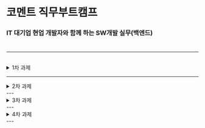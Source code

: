 


# 코멘트 직무부트캠프
### IT 대기업 현업 개발자와 함께 하는 SW개발 실무(백엔드)

#
#
---
## 

<details>
   <summary>  1차 과제 </summary>
   <div  markdown="1">
   
 ###   1. JDK 11 설치 
###
![jdk11](https://user-images.githubusercontent.com/106574819/200833829-a37727d3-c6fe-4e06-8696-e02af6560cc9.png)
###  
###  
###  
### 2. Eclipse, Spring 다운로드 및 설치
###  
![eclips_version](https://user-images.githubusercontent.com/106574819/200843507-a9960e24-741c-4f9a-9928-37c495b3c710.png)
###  
###  
###   
### 3. 톰캣 설정
###
![Tomcat](https://user-images.githubusercontent.com/106574819/200843497-04cc5334-e25e-45b3-a97f-24494568567a.png)
###  
###  


### 5. Hello World 출력
###
![HelloWorld](https://user-images.githubusercontent.com/106574819/200981008-5d8e18c7-9a0a-4507-a151-1961b2e1b7c6.png)

- pom.xml 설정
```
	<properties>
		<java-version>11</java-version>
		<org.springframework-version>5.3.23</org.springframework-version>
		<org.aspectj-version>1.6.10</org.aspectj-version>
		<org.slf4j-version>1.6.6</org.slf4j-version>
	</properties>
```
- maven-compiler 수정
```
      <plugin>
                <groupId>org.apache.maven.plugins</groupId>
                <artifactId>maven-compiler-plugin</artifactId>
                <version>3.7.0</version>
                <configuration>
                    <source>11</source>
                    <target>11</target>
                    <compilerArgument>-Xlint:all</compilerArgument>
                    <showWarnings>true</showWarnings>
                    <showDeprecation>true</showDeprecation>
                </configuration>
            </plugin>

```


~~**[오류발생] Cannot access defaults field of Properties**~~(해결) 
`maven-war-plugin`플러그인을 추가
```
<plugin>
  <groupId>org.apache.maven.plugins</groupId>
  <artifactId>maven-war-plugin</artifactId>
  <version>3.3.2</version>
</plugin>
```


### 5. mariaDB 설치 ,  DBever 및 샘플 DB 구축
- mariaDB 설치
![MariaDB](https://user-images.githubusercontent.com/106574819/201068081-a50d157c-913e-4724-abc6-385dcbc73f8e.png)

- DBever 로 movie 테이블 생성
		- databases 우클릭 -> create New Databade
		![createTable](https://user-images.githubusercontent.com/106574819/201070267-9986f148-9e01-4605-8818-2dc47d105b4f.png)
		
- 샘플 데이터 Insert하기
~~**[오류발생] SQL Error [1046] [3D000]: No database selected**~~ (해결)
--Theater 데이터베이스 우클릭 -> set as defult 클릭해서 권한 주기
![DB](https://user-images.githubusercontent.com/106574819/201070053-b863497b-4f3c-4ef2-ab17-f6343ab2b4d0.png)






### 6. 스프링, Mariadb, MyBatis 연동, 데이터 조회

![output](https://user-images.githubusercontent.com/106574819/201309898-38e0dd72-c64c-4e2a-91fe-4b1cc52b765a.png)




</div>
</details>

  


---
<details>
   <summary>  2차 과제 </summary>
     <div  markdown="2">
 <h1>기술가이드, API 문서 등 업무를 위해 소통하는 법 이해하기</h1>

😊2차 과제물 API문서 다운 <br>
[SW 활용 현황 API 명세서.pdf](https://github.com/IrisNamu/Study/files/10046334/SW.API.pdf)



     # API 문서 작성해보기

 - API 인터페이스 가이드의 내용에는 통신 방법, 데이터 포맷, 입력 파라미터, 출력 정보 등이 포함되어 있어 개발의 기초가 개념들을 정립하는데 크게 도움이 됩니다. 
-   API 요청을 간단히 설명하면, **프론트 영역에서 서버에 작업을 요청하는 행위**를 말하며, 크게 데이터를 조회/수정/삭제/추가 등이 있을 수 있고, 기능에 따라 서버 내부에는 더 복잡한 로직이 숨어 있을 수 있습니다.
-   API 호출 시, 제대로 성공했다는 메시지와 결과를 리턴해주는게 일반적인 패턴이며, 프론트 개발자는 이러한 API 결과를 프론트 개발에 적용하는 형태를 가집니다.
-   API 명세서는 백엔드 개발자와 프론트엔드 개발자 간의 소통방식이지만, 기획자도 참고하는 문서가 될 수 있을 만큼 함께 일하는 동료가 모두 참고하는 문서로 이용합니다.
- --
**꼭 들어가야 하는 내용들**

-   API Title - api 이름
-   URL - api 경로
-   Method - request 방식 (get | post | delete | put)
-   Data Params - post 요청시 body안에 넣어줄 값
-   URL Params (만약 있을 경우)
    -   Required - url params로 넘길 값
-   Success Response - 응답이 성공적으로 반환될 경우 반환되는 값과 코드
-   Error Response - 응답이 성공적이지 못할 경우 반환되는 값과 코드
-   Sample Call - 요청과 응답의 예시

---

**API**란,

-  서버 애플리케이션의 기능을 사용하기 위한 방법/수단

- 구현 방식을 알지 못해도 서비스가 서로 통신 가능

- 리소스에 대한 액세스 권한을 제공하고 보안과 제어를 유지할 수 있게 해주며 액세스 권한을 어떻게, 누구에게 제공할지 여부만 결정하면 됨

- URI는 서버 설계 도면 / API는 서버 사용 설명서

- URI는 서버 구성 요소를 나타냄 (URI와 API 둘 다 명확하고 직관적이여야 타인이 볼 때 헷갈리지 않음)

----------

2-2.  REST

**REST**란,

리소스 지향 아키텍쳐로 모든 것을 리소스, 명사로 표현

- 모든 형태의 명령이 명사형으로 정의가 가능한 것은 아니지만, 최대한 리소스 기반의 명사 형태로 정의를 하는게 REST형태의 디자인이 됨

----------

2-3.  REST API

웹(HTTP) 설계의 우수성에 비해 제대로 사용되어지지 못하는 모습에 안타까워하며 웹의 장점을 최대한 활용할 수 있는 아키텍처로써 REST를 발표

즉,  자원(URI는 정보의 자원을 표현) + 행위(자원에 대한 행위는 HTTP Method (GET, POST, PUT, DELETE 등) 으로 표현)

- 슬래시 구분자(/)는 계층 관계를 나타내는 데 사용

- URI 마지막 문자로 슬래시(/)를 포함하지 않음

- 하이픈(-)은 URI 가독성을 높이는데 사용

- 밑줄(_)은 URI에 사용하지 않음

- URI 경로에는 소문자가 적합

- 파일 확장자는 URI에 포함시키지 않음

- 자원을 표현하는 Collection과 Document

(Document는 단순히 문서 - 한 객체 / Collection은 문서들의 집합, 객체들의 집합)

Uniform Interface

URI로 지정한 리소스에 대한 조작을 통일되고 한정적인 인터페이스로 수행하는 아키텍처 스타일

Stateless

HTTP Session과 같은 컨텍스트 저장소에 상태 정보를 저장하지 않음 API 서버는 들어오는 요청 만을 들어오는 메시지로만 처리하면 되며, 세션과 같은 정보를 신경 쓸 필요 없음

Layered System

REST 서버는 다중 계층으로 구성될 수 있으며 보안, 로드 밸런싱, 암호화 계층을 추가해 구조상의 유연성을 둘 수 있고 PROXY, 게이트웨이 같은 네트워크 기반의 중간 매체를 사용할 수 있음

Self-descriptiveness

REST API 메시지만 보고도 API를 쉽게 이해 할 수 있음

Client-Server

REST 서버는 API를 제공하고, 제공된 API를 이용해서 비즈니스 로직 처리 및 저장을 책임짐.  
각각의 역할이 확실히 구분되기 때문에 클라이언트와 서버에서 개발해야 할 내용이 명확해지고 서로간 의존성이 줄어듦

Cacheable

HTTP라는 기존의 웹 표준을 그대로 사용하기 때문에 캐싱 기능 적용 가능

----------

3-1.  API 명세서

-  API 문서는 누가 봐도 이해할 수 명확하고 직관적이여야 한다

- 클라이언트에게 API 명세서를 제공해야함 문서 작성방법에는 다양한 방법(swagger, postman api)가 있지만 스프레드시트나 Github WIKI 추천

API 이름

- HTTP Method

- Content-Type

- Request Header/Body

- Response Body


   </div>
</details>
---
<details>
   <summary>  3차 과제 </summary>
     <div  markdown="3">
  
File > New > Project > Spring Boot > Spring Starter Project 를 클릭하여 프로젝트 생성


----------

**pring Boot 포트 변경스프링부트 웹서버 포트 변경**

-   스프링부트 Web의 기본포트는 [8080](https://zetawiki.com/w/index.php?title=8080&action=edit&redlink=1)임
-   다른 포트를 사용하려면 [application.properties](https://zetawiki.com/wiki/Application.properties) 를 수정

`server.port = 포트번호`


# **2 적용방법**

-   STS --- Package Explorer
-   프로젝트명 [boot] --- src/main/resources --- application.properties 더블클릭



→ 원하는 포트 번호 기입→ 특별히 기입한 것이 없다면 파일 내용은 비어 있음

**3) application.properties 수정 ( src/main/resources )**

```java
server.port = 8031
server.servlet.contextPath=/
 
spring.mvc.view.prefix=/WEB-INF/views/
spring.mvc.view.suffix=.jsp
 
devtools.livereload.enabled=true
 
spring.datasource.driver-class-name=org.mariadb.jdbc.Driver
spring.datasource.url=jdbc:mariadb://127.0.0.1:3306/statistc
spring.datasource.username=root
spring.datasource.password=devfunpj

```

----------


*~~- 오류 발생(해결) Several ports (8005, 8081) required by Tomcat v9.0 Server at localhost are already in use. The server may already be running in another process, or a system process may be using the port. To start this server you will need to stop the other process or change the port number(s).~~*

# . Dynamic Web Module 옵션 체크 확인

**검색을 해보면 대부분 이 방법을 소개하고 있습니다.**

1.  프로젝트 선택 후 마우스 오른쪽 클릭
2.  Properties 선택
3.  Project Facets 선택
4.  Dynamic Web Module 옵션과 java 옵션을 체크한 후 apply 버튼 클릭

----------

프로젝트 실행하고 확인해보기

-   port는 application.properties에 등록되어 있습니다.
-   즉 url은 **localhost:8031/test** 가 url이 됩니다.
---


---

```java
.   ____          _            __ _ _
 /\\\\ / ___'_ __ _ _(_)_ __  __ _ \\ \\ \\ \\
( ( )\\___ | '_ | '_| | '_ \\/ _` | \\ \\ \\ \\
 \\\\/  ___)| |_)| | | | | || (_| |  ) ) ) )
  '  |____| .__|_| |_|_| |_\\__, | / / / /
 =========|_|==============|___/=/_/_/_/
 :: Spring Boot ::        (v2.2.2.RELEASE)

2022-11-24 16:18:24.785  INFO 22776 --- [  restartedMain] c.e.demo.SettingWebBootApplication       : Starting SettingWebBootApplication on DESKTOP-I9PE8RB with PID 22776 (C:\\Users\\jin99\\Desktop\\Git_Study\\Study\\Comento_SW\\settingWeb_boot\\target\\classes started by jin in C:\\Users\\jin99\\Desktop\\Git_Study\\Study\\Comento_SW\\settingWeb_boot)
2022-11-24 16:18:24.789  INFO 22776 --- [  restartedMain] c.e.demo.SettingWebBootApplication       : No active profile set, falling back to default profiles: default
2022-11-24 16:18:24.857  INFO 22776 --- [  restartedMain] .e.DevToolsPropertyDefaultsPostProcessor : Devtools property defaults active! Set 'spring.devtools.add-properties' to 'false' to disable
2022-11-24 16:18:24.857  INFO 22776 --- [  restartedMain] .e.DevToolsPropertyDefaultsPostProcessor : For additional web related logging consider setting the 'logging.level.web' property to 'DEBUG'
2022-11-24 16:18:25.582  WARN 22776 --- [  restartedMain] o.m.s.mapper.ClassPathMapperScanner      : No MyBatis mapper was found in '[com.example.demo]' package. Please check your configuration.
2022-11-24 16:18:26.158  INFO 22776 --- [  restartedMain] o.s.b.w.embedded.tomcat.TomcatWebServer  : Tomcat initialized with port(s): 8031 (http)
2022-11-24 16:18:26.169  INFO 22776 --- [  restartedMain] o.apache.catalina.core.StandardService   : Starting service [Tomcat]
2022-11-24 16:18:26.169  INFO 22776 --- [  restartedMain] org.apache.catalina.core.StandardEngine  : Starting Servlet engine: [Apache Tomcat/9.0.29]
2022-11-24 16:18:26.420  INFO 22776 --- [  restartedMain] org.apache.jasper.servlet.TldScanner     : At least one JAR was scanned for TLDs yet contained no TLDs. Enable debug logging for this logger for a complete list of JARs that were scanned but no TLDs were found in them. Skipping unneeded JARs during scanning can improve startup time and JSP compilation time.
2022-11-24 16:18:26.433  INFO 22776 --- [  restartedMain] o.a.c.c.C.[Tomcat].[localhost].[/]       : Initializing Spring embedded WebApplicationContext
2022-11-24 16:18:26.433  INFO 22776 --- [  restartedMain] o.s.web.context.ContextLoader            : Root WebApplicationContext: initialization completed in 1576 ms
2022-11-24 16:18:26.628  INFO 22776 --- [  restartedMain] o.s.s.concurrent.ThreadPoolTaskExecutor  : Initializing ExecutorService 'applicationTaskExecutor'
2022-11-24 16:18:26.973  INFO 22776 --- [  restartedMain] o.s.b.d.a.OptionalLiveReloadServer       : LiveReload server is running on port 35729
2022-11-24 16:18:27.059  INFO 22776 --- [  restartedMain] o.s.b.w.embedded.tomcat.TomcatWebServer  : Tomcat started on port(s): 8031 (http) with context path ''
2022-11-24 16:18:27.063  INFO 22776 --- [  restartedMain] c.e.demo.SettingWebBootApplication       : Started SettingWebBootApplication in 2.672 seconds (JVM running for 3.17)
2022-11-24 16:18:41.505  INFO 22776 --- [nio-8031-exec-1] o.a.c.c.C.[Tomcat].[localhost].[/]       : Initializing Spring DispatcherServlet 'dispatcherServlet'
2022-11-24 16:18:41.505  INFO 22776 --- [nio-8031-exec-1] o.s.web.servlet.DispatcherServlet        : Initializing Servlet 'dispatcherServlet'
2022-11-24 16:18:41.513  INFO 22776 --- [nio-8031-exec-1] o.s.web.servlet.DispatcherServlet        : Completed initialization in 8 ms

```

프로제트 서버를 실행 한 후

localhost:8080 으로 접속을 해보면

Whitelabel Error Page 에러가 발생하는 경우가 있는데

전체 에러 메시지는 아래와 같다

# Whitelabel Error Page (미해결)




**시도 방법 1. localhost:8080 으로 연결 시 기본값인 index.html이 없다**

![https://blog.kakaocdn.net/dn/dK8bRu/btrgYKVBswM/bdBUotWKa1Z1bOakA5xf6k/img.png](https://blog.kakaocdn.net/dn/dK8bRu/btrgYKVBswM/bdBUotWKa1Z1bOakA5xf6k/img.png)

스프링 구동 시 처음에는 무조건

index.html 을 찾게 설정이 되어있기 때문에

index.html을 만들어두지 않으면 이런 에러가 난다

-> 그러나 계속 나옴

**시도 방법 2**
Description Resource Path Location Type Java compiler level does not match the version of the installed Java project facet. settingWeb_boot Unknown Faceted Project Problem (Java Version Mismatch)

-> properties > Project Facets > Java 를 자신이 사용하고있는 컴파일러 버전과 맞주어주어야 한다.

그래도 되지 않음.

---
실패
   </div>
</details>
---
<details>
   <summary>  4차 과제 </summary>
     <div  markdown="4">
     
   </div>
</details>
---



```

```
